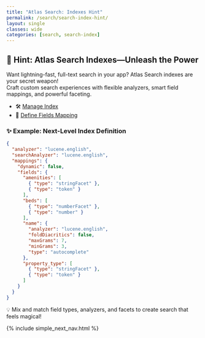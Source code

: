 ```yaml
---
title: "Atlas Search: Indexes Hint"
permalink: /search/search-index-hint/
layout: single
classes: wide
categories: [search, search-index]
---
```


## 🚀 Hint: Atlas Search Indexes—Unleash the Power

Want lightning-fast, full-text search in your app? Atlas Search indexes are your secret weapon!  
Craft custom search experiences with flexible analyzers, smart field mappings, and powerful faceting.

- 🛠️ [Manage Index](https://www.mongodb.com/docs/atlas/atlas-search/manage-indexes/)  
- 🧬 [Define Fields Mapping](https://www.mongodb.com/docs/atlas/atlas-search/define-field-mappings/)

### ✨ Example: Next-Level Index Definition

```json
{
  "analyzer": "lucene.english",
  "searchAnalyzer": "lucene.english",
  "mappings": {
    "dynamic": false,
    "fields": {
      "amenities": [
        { "type": "stringFacet" },
        { "type": "token" }
      ],
      "beds": [
        { "type": "numberFacet" },
        { "type": "number" }
      ],
      "name": {
        "analyzer": "lucene.english",
        "foldDiacritics": false,
        "maxGrams": 7,
        "minGrams": 3,
        "type": "autocomplete"
      },
      "property_type": [
        { "type": "stringFacet" },
        { "type": "token" }
      ]
    }
  }
}
```

💡 Mix and match field types, analyzers, and facets to create search that feels magical!

{% include simple_next_nav.html %}
